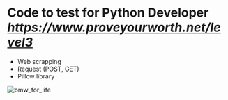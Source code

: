 # Code to test for Python Developer *https://www.proveyourworth.net/level3*

* Web scrapping
* Request (POST, GET)
* Pillow library


![bmw_for_life](https://user-images.githubusercontent.com/40075601/169734877-38ebd07e-5a58-4b47-a38a-e3c252967798.jpg)
